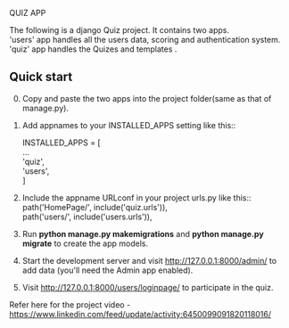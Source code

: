 QUIZ APP

The following is a django Quiz project. It contains two apps.      
'users' app handles all the users data, scoring and authentication system.   
'quiz' app handles the Quizes and templates .  

Quick start
-----------
0. Copy and paste the two apps into the project folder(same as that of manage.py).  

1. Add appnames to your INSTALLED_APPS setting like this::  
  
    INSTALLED_APPS = [  
        ...  
        'quiz',  
        'users',  
    ]  
  
2. Include the appname URLconf in your project urls.py like this::  
    path('HomePage/', include('quiz.urls')),  
    path('users/', include('users.urls')),  

3. Run **python manage.py makemigrations** and **python manage.py migrate** to create the app models.

4. Start the development server and visit http://127.0.0.1:8000/admin/
   to add data (you'll need the Admin app enabled).

5. Visit http://127.0.0.1:8000/users/loginpage/ to participate in the quiz.

Refer here for the project video - https://www.linkedin.com/feed/update/activity:6450099091820118016/
